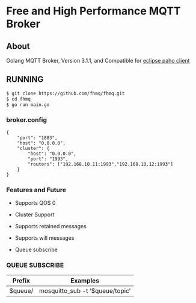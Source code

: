Free and High Performance MQTT Broker 
============

## About
Golang MQTT Broker, Version 3.1.1, and Compatible
for [eclipse paho client](https://github.com/eclipse?utf8=%E2%9C%93&q=mqtt&type=&language=)

## RUNNING
```bash
$ git clone https://github.com/fhmq/fhmq.git
$ cd fhmq
$ go run main.go
```

### broker.config
~~~
{
	"port": "1883",
	"host": "0.0.0.0",
	"cluster": {
		"host": "0.0.0.0",
		"port": "1993",
		"routers": ["192.168.10.11:1993","192.168.10.12:1993"]
	}
}
~~~

### Features and Future

* Supports QOS 0

* Cluster Support

* Supports retained messages

* Supports will messages  

* Queue subscribe

### QUEUE SUBSCRIBE

| Prefix        | Examples                        |
| ------------- |---------------------------------|
| $queue/       | mosquitto_sub -t ‘$queue/topic’ |
